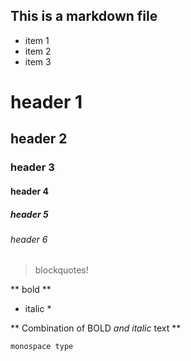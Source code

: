 ## This is a markdown file

* item 1
* item 2
* item 3

# header 1
## header 2
### header 3
#### header 4
##### header 5
###### header 6

> blockquotes!

** bold **
* italic *

** Combination of BOLD _and italic_ text **

`monospace type`

